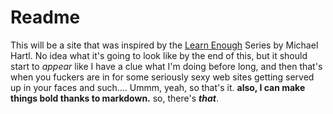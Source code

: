 # Readme

This will be a site that was inspired by the [Learn Enough](https://www.learnenough.com/html-tutorial) Series by Michael Hartl. No idea what it's going to look like by the end of this, but it should start to _appear_ like I have a clue what I'm doing before long, and then that's when you fuckers are in for some seriously sexy web sites getting served up in your faces and such.... Ummm, yeah, so that's it. **also, I can make things bold thanks to markdown.** so, there's ***that***. 
